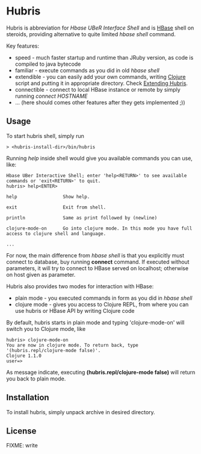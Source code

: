 # Hubris

Hubris is abbreviation for _Hbase UBeR Interface Shell_ and is [HBase](http://hbase.org) shell
on steroids, providing alternative to quite limited _hbase shell_ command.

Key features:

* speed - much faster startup and runtime than JRuby version, as code is compiled to java bytecode
* familiar - execute commands as you did in old _hbase shell_
* extendible - you can easily add your own commands, writing [Clojure](http://clojure.org) script and putting it in appropriate directory. Check
[Extending Hubris](http://github.com/sanel/hubris/blob/master/EXTENDING.md).
* connectible - connect to local HBase instance or remote by simply running _connect HOSTNAME_
* ... (here should comes other features after they gets implemented ;))

## Usage

To start hubris shell, simply run

    > <hubris-install-dir>/bin/hubris

Running _help_ inside shell would give you available commands you can use, like:

    Hbase UBer Interactive Shell; enter 'help<RETURN>' to see available commands or 'exit<RETURN>' to quit.
    hubris> help<ENTER>

    help                 Show help.

    exit                 Exit from shell.

    println              Same as print followed by (newline)

    clojure-mode-on      Go into clojure mode. In this mode you have full access to clojure shell and language.

    ...

For now, the main difference from _hbase shell_ is that you explicitly must connect to database, buy running **connect**
command. If executed without parameters, it will try to connect to HBase served on localhost; otherwise on host given
as parameter.

Hubris also provides two modes for interaction with HBase:

* plain mode - you executed commands in form as you did in _hbase shell_
* clojure mode - gives you access to Clojure REPL, from where you can use hubris or HBase API by writing Clojure code

By default, hubris starts in plain mode and typing 'clojure-mode-on' will switch you to Clojure mode, like

    hubris> clojure-mode-on
    You are now in clojure mode. To return back, type '(hubris.repl/clojure-mode false)'.
    Clojure 1.1.0
    user=> 

As message indicate, executing **(hubris.repl/clojure-mode false)** will return you back to plain mode.

## Installation

To install hubris, simply unpack archive in desired directory.

## License

FIXME: write
